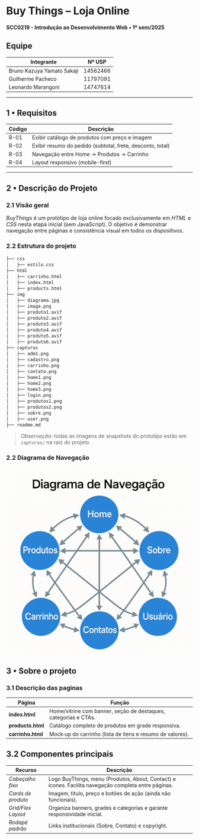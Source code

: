 # Buy Things – Loja Online  
**SCC0219 - Introdução ao Desenvolvimento Web • 1º sem/2025**

## Equipe
| Integrante | Nº USP |
|------------|--------|
| Bruno Kazuya Yamato Sakaji | 14562466 |
| Guilherme Pacheco | 11797091 |
| Leonardo Marangoni | 14747614 |

---

## 1 • Requisitos

| Código | Descrição|
|--------|-----------|
| R-01 | Exibir catálogo de produtos com preço e imagem |
| R-02 | Exibir resumo do pedido (subtotal, frete, desconto, total) |
| R-03 | Navegação entre Home → Produtos → Carrinho |
| R-04 | Layout responsivo (mobile-first) |

---

## 2 • Descrição do Projeto

### 2.1 Visão geral
*BuyThings* é um protótipo de loja online focado exclusivamente em *HTML* e *CSS* nesta etapa inicial (sem JavaScript). O objetivo é demonstrar navegação entre páginas e consistência visual em todos os dispositivos.


### 2.2 Estrutura do projeto
```
├── css
│   ├── estilo.css
├── html
│   ├── carrinho.html
│   ├── index.html
|   ├── products.html
├── img
│   ├── diagrama.jpg
│   ├── image.png
│   ├── produto1.avif
│   ├── produto2.avif
│   ├── produto3.avif
│   ├── produto4.avif
│   ├── produto5.avif
│   ├── produto6.avif
├── capturas
│   ├── adm1.png
│   ├── cadastro.png
│   ├── carrinho.png
│   ├── contato.png
│   ├── home1.png
│   ├── home2.png
│   ├── home3.png
│   ├── login.png
│   ├── produtos1.png
│   ├── produtos2.png
│   ├── sobre.png
│   ├── user.png
├── readme.md
```

> *Observação:* todas as imagens de snapshots do prototipo estão em `capturas/` na raiz do projeto.


### 2.2 Diagrama de Navegação
![Diagrama de navegação](img/diagrama.jpg)

## 3 • Sobre o projeto

### 3.1 Descrição das paginas
|Página             | Função                                          | 
|--------------------|-------------------------------------------------|
| **index.html**   | Home/vitrine com banner, seção de destaques, categorias e CTAs. |
| **products.html**| Catálogo completo de produtos em grade responsiva. | 
| **carrinho.html**| Mock‑up do carrinho (lista de itens e resumo de valores). |

## 3.2 Componentes principais

| Recurso                | Descrição                                                         |
|------------------------|-------------------------------------------------------------------|
| *Cabeçalho fixo*     | Logo BuyThings, menu (Produtos, About, Contact) e ícones. Facilita navegação completa entre páginas. |
| *Cards de produto*   | Imagem, título, preço e botões de ação (ainda não funcionais). |
| *Grid/Flex Layout*   | Organiza banners, grades e categorias e garante responsividade inicial. |
| *Rodapé padrão*      | Links institucionais (Sobre, Contato) e copyright. |

